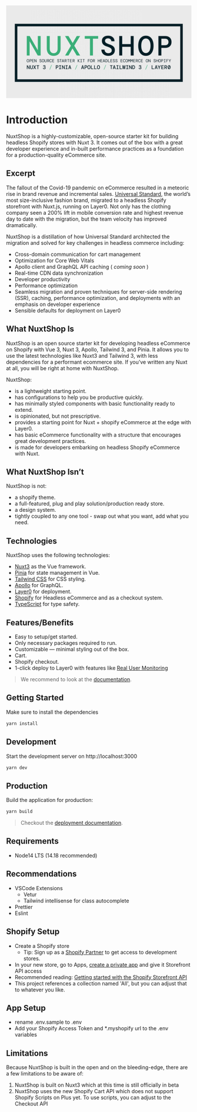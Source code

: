 <div align="center">
<img src="nuxtshop_github.jpg" alt="NuxtShop"/>
</div>

# Introduction

NuxtShop is a highly-customizable, open-source starter kit for building headless Shopify stores with Nuxt 3. It comes out of the box
with a great developer experience and in-built performance practices as a foundation for a production-quality eCommerce site.

## Excerpt

The fallout of the Covid-19 pandemic on eCommerce resulted in a meteoric rise in brand revenue and incremental sales. [Universal Standard](https://www.universalstandard.com), the world’s most size-inclusive fashion brand, migrated to a headless Shopify storefront with Nuxt.js, running on Layer0. Not only has the clothing company seen a 200% lift in mobile conversion rate and highest revenue day to date with the migration, but the team velocity has improved dramatically.

NuxtShop is a distillation of how Universal Standard architected the migration and solved for key challenges in headless commerce including:

- Cross-domain communication for cart management
- Optimization for Core Web Vitals
- Apollo client and GraphQL API caching ( _coming soon_ )
- Real-time CDN data synchronization
- Developer productivity
- Performance optimization
- Seamless migration and proven techniques for server-side rendering (SSR), caching, performance optimization, and deployments with an emphasis on developer experience
- Sensible defaults for deployment on Layer0

## What NuxtShop Is

NuxtShop is an open source starter kit for developing headless eCommerce on Shopify with Vue 3, Nuxt 3, Apollo, Tailwind 3, and Pinia. It allows you to use the latest technologies like Nuxt3 and Tailwind 3, with less dependencies for a performant ecommerce site. If you’ve written any Nuxt at all, you will be right at home with NuxtShop.

NuxtShop:

- is a lightweight starting point.
- has configurations to help you be productive quickly.
- has minimally styled components with basic functionality ready to extend.
- is opinionated, but not prescriptive.
- provides a starting point for Nuxt + shopify eCommerce at the edge with Layer0.
- has basic eCommerce functionality with a structure that encourages great development practices.
- is made for developers embarking on headless Shopify eCommerce with Nuxt.

## What NuxtShop Isn’t

NuxtShop is not:

- a shopify theme.
- a full-featured, plug and play solution/production ready store.
- a design system.
- tightly coupled to any one tool - swap out what you want, add what you need.

## Technologies

NuxtShop uses the following technologies:

- [Nuxt3](https://v3.nuxtjs.org) as the Vue framework.
- [Pinia](https://pinia.vuejs.org/) for state management in Vue.
- [Tailwind CSS](https://tailwindcss.com) for CSS styling.
- [Apollo](https://www.apollographql.com) for GraphQL.
- [Layer0](https://www.layer0.co) for deployment.
- [Shopify](https://www.shopify.com/online) for Headless eCommerce and as a checkout system.
- [TypeScript](https://www.typescriptlang.org) for type safety.

## Features/Benefits

- Easy to setup/get started.
- Only necessary packages required to run.
- Customizable — minimal styling out of the box.
- Cart.
- Shopify checkout.
- 1-click deploy to Layer0 with features like [Real User Monitoring](https://www.layer0.co/rum)

> We recommend to look at the [documentation](https://v3.nuxtjs.org).

## Getting Started

Make sure to install the dependencies

```bash
yarn install
```

## Development

Start the development server on http://localhost:3000

```bash
yarn dev
```

## Production

Build the application for production:

```bash
yarn build
```

> Checkout the [deployment documentation](https://v3.nuxtjs.org/docs/deployment).

## Requirements

- Node14 LTS (14.18 recommended)

## Recommendations

- VSCode Extensions
  - Vetur
  - Tailwind intellisense for class autocomplete
- Prettier
- Eslint

## Shopify Setup

- Create a Shopify store
  - Tip: Sign up as a [Shopify Partner](https://www.shopify.com/partners) to get access to development stores.
- In your new store, go to Apps, [create a private app](https://help.shopify.com/en/manual/apps/private-apps) and give it Storefront API access
- Recommended reading: [Getting started with the Shopify Storefront API](https://shopify.dev/api/storefront/getting-started)
- This project references a collection named 'All', but you can adjust that to whatever you like.

## App Setup

- rename .env.sample to .env
- Add your Shopify Access Token and \*.myshopify url to the .env variables

## Limitations

Because NuxtShop is built in the open and on the bleeding-edge, there are a few limitations to be aware of:

1. NuxtShop is built on Nuxt3 which at this time is still officially in beta
2. NuxtShop uses the new Shopify Cart API which does not support Shopify Scripts on Plus yet. To use scripts, you can adjust to the Checkout API
